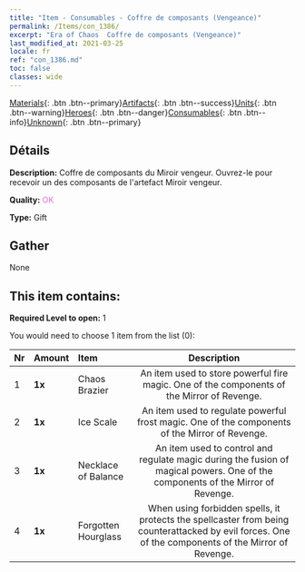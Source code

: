 ```yaml
---
title: "Item - Consumables - Coffre de composants (Vengeance)"
permalink: /Items/con_1386/
excerpt: "Era of Chaos  Coffre de composants (Vengeance)"
last_modified_at: 2021-03-25
locale: fr
ref: "con_1386.md"
toc: false
classes: wide
---
```

 [Materials](/fr/Items/){: .btn .btn--primary}[Artifacts](/fr/Items/Artifacts/){: .btn .btn--success}[Units](/fr/Items/Units/){: .btn .btn--warning}[Heroes](/fr/Items/Heroes/){: .btn .btn--danger}[Consumables](/fr/Items/Consumables/){: .btn .btn--info}[Unknown](/fr/Items/Unknown/){: .btn .btn--primary}

## Détails
 **Description:** Coffre de composants du Miroir vengeur. Ouvrez-le pour recevoir un des composants de l'artefact Miroir vengeur.

 **Quality:** <span style="color: #DA70D6">OK</span>

 **Type:** Gift

## Gather

  None

## This item contains:

 **Required Level to open:** 1

 You would need to choose 1 item from the list (0):

  | Nr | Amount |     Item    | Description |
  |:---|:-------|:------------|:-----------:|
  | 1 |  **1x** | Chaos Brazier | An item used to store powerful fire magic. One of the components of the Mirror of Revenge.  | 
  | 2 |  **1x** | Ice Scale | An item used to regulate powerful frost magic. One of the components of the Mirror of Revenge.  | 
  | 3 |  **1x** | Necklace of Balance | An item used to control and regulate magic during the fusion of magical powers. One of the components of the Mirror of Revenge.  | 
  | 4 |  **1x** | Forgotten Hourglass | When using forbidden spells, it protects the spellcaster from being counterattacked by evil forces. One of the components of the Mirror of Revenge.  | 
